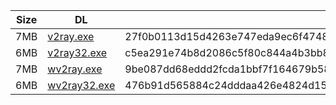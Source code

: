 |    Size   |     DL  | sha512sum |
|  ---  |  ---  |  ---  |
| 7MB | [v2ray.exe](https://cdn.jsdelivr.net/gh/googleians/v2ray-core@main/v2ray.exe) | 27f0b0113d15d4263e747eda9ec6f4748b15f6e2178c8915f723cbd1ef3b526127f6e07a1a56318cc4801455d4c7319671948330c4794d37a1580923f6b2bb9c |
| 6MB | [v2ray32.exe](https://cdn.jsdelivr.net/gh/googleians/v2ray-core@main/v2ray32.exe) | c5ea291e74b8d2086c5f80c844a4b3bb8c7c4ed71fc72ea0e9e358dda0559a7db6308b8c16069076032d3ccf522aa26a6684b39dd9bc0d9cba811108ba13df52 |
| 7MB | [wv2ray.exe](https://cdn.jsdelivr.net/gh/googleians/v2ray-core@main/wv2ray.exe) | 9be087dd68eddd2fcda1bbf7f164679b5803a30bdd4c02fd78621a64c81f2590c896ded0925404487cf1a4707a5dbe847f93ee605f1b305d6254a8e8464bdfb1 |
| 6MB | [wv2ray32.exe](https://cdn.jsdelivr.net/gh/googleians/v2ray-core@main/wv2ray32.exe) | 476b91d565884c24dddaa426e4824d15acbb399c5624cb7050a6ad0c6256ff37ab756719d22bb694321e1bb81a98e777e78a1410c165e4b89729bc88ff8f1308 |
